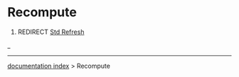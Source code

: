 # Recompute
1.  REDIRECT [Std Refresh](Std_Refresh.md)



_

---
[documentation index](../README.md) > Recompute
